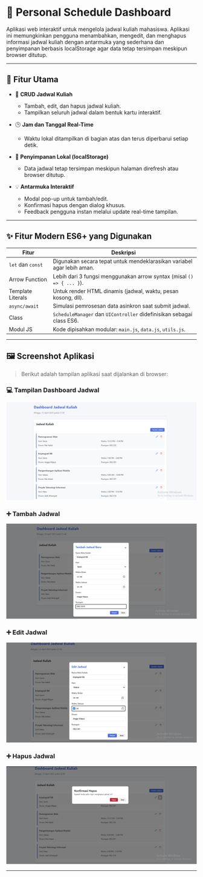 # 📅 Personal Schedule Dashboard

Aplikasi web interaktif untuk mengelola jadwal kuliah mahasiswa. Aplikasi ini memungkinkan pengguna menambahkan, mengedit, dan menghapus informasi jadwal kuliah dengan antarmuka yang sederhana dan penyimpanan berbasis localStorage agar data tetap tersimpan meskipun browser ditutup.

---

## 🎯 Fitur Utama

- 🔄 **CRUD Jadwal Kuliah**
  - Tambah, edit, dan hapus jadwal kuliah.
  - Tampilkan seluruh jadwal dalam bentuk kartu interaktif.

- 🕒 **Jam dan Tanggal Real-Time**
  - Waktu lokal ditampilkan di bagian atas dan terus diperbarui setiap detik.

- 💾 **Penyimpanan Lokal (localStorage)**
  - Data jadwal tetap tersimpan meskipun halaman direfresh atau browser ditutup.

- 💡 **Antarmuka Interaktif**
  - Modal pop-up untuk tambah/edit.
  - Konfirmasi hapus dengan dialog khusus.
  - Feedback pengguna instan melalui update real-time tampilan.

---

## ✨ Fitur Modern ES6+ yang Digunakan

| Fitur             | Deskripsi                                                                 |
|------------------|---------------------------------------------------------------------------|
| `let` dan `const`| Digunakan secara tepat untuk mendeklarasikan variabel agar lebih aman.    |
| Arrow Function    | Lebih dari 3 fungsi menggunakan arrow syntax (misal `() => { ... }`).     |
| Template Literals | Untuk render HTML dinamis (jadwal, waktu, pesan kosong, dll).            |
| `async/await`     | Simulasi pemrosesan data asinkron saat submit jadwal.                    |
| Class             | `ScheduleManager` dan `UIController` didefinisikan sebagai class ES6.    |
| Modul JS          | Kode dipisahkan modular: `main.js`, `data.js`, `utils.js`.               |

---

## 🖼️ Screenshot Aplikasi

> Berikut adalah tampilan aplikasi saat dijalankan di browser:

### 💻 Tampilan Dashboard Jadwal
![Screenshot Dashboard](./image/Screenshot%202025-04-13%20215121.png)

### ➕ Tambah Jadwal
![Screenshot Modal](./image/Screenshot%202025-04-13%20214922.png)

### ➕ Edit Jadwal
![Screenshot Modal](./image/Screenshot%202025-04-13%20220004.png)

### ➕ Hapus Jadwal
![Screenshot Modal](./image/Screenshot%202025-04-13%20220043.png)

---
